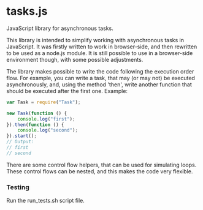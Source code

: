 tasks.js
========

JavaScript library for asynchronous tasks.

This library is intended to simplify working with asynchronous tasks in JavaScript. It was firstly written to work in browser-side, and then rewritten to be used as a node.js module. It is still possible to use in a browser-side environment though, with some possible adjustments.

The library makes possible to write the code following the execution order flow. For example, you can write a task, that may (or may not) be executed asynchronously, and, using the method 'then', write another function that should be executed after the first one. Example:
```JavaScript
var Task = require("Task");

new Task(function () {
    console.log("first");
}).then(function () {
    console.log("second");
}).start();
// Output:
// first
// second
```

There are some control flow helpers, that can be used for simulating loops. These control flows can be nested, and this makes the code very flexible.


### Testing
Run the run_tests.sh script file.
